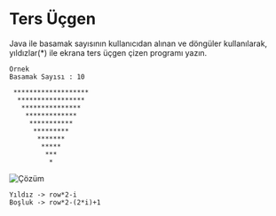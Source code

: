 # Ters Üçgen

Java ile basamak sayısının kullanıcıdan alınan ve döngüler kullanılarak, yıldızlar(*) ile ekrana ters üçgen çizen programı yazın.

```
Örnek
Basamak Sayısı : 10

 *******************
  *****************
   ***************
    *************
     ***********
      *********
       *******
        *****
         ***
          *
```
![Çözüm](https://i.hizliresim.com/oo672wf.png)

```
Yıldız -> row*2-i
Boşluk -> row*2-(2*i)+1
```